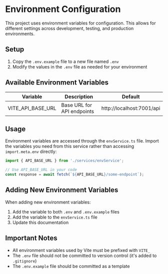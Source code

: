 # Environment Configuration

This project uses environment variables for configuration. This allows for different settings across development, testing, and production environments.

## Setup

1. Copy the `.env.example` file to a new file named `.env`
2. Modify the values in the `.env` file as needed for your environment

## Available Environment Variables

| Variable | Description | Default |
|----------|-------------|--------|
| VITE_API_BASE_URL | Base URL for API endpoints | http://localhost:7001/api |

## Usage

Environment variables are accessed through the `envService.ts` file. Import the variables you need from this service rather than accessing `import.meta.env` directly:

```typescript
import { API_BASE_URL } from './services/envService';

// Use API_BASE_URL in your code
const response = await fetch(`${API_BASE_URL}/some-endpoint`);
```

## Adding New Environment Variables

When adding new environment variables:

1. Add the variable to both `.env` and `.env.example` files
2. Add the variable to the `envService.ts` file
3. Update this documentation

## Important Notes

- All environment variables used by Vite must be prefixed with `VITE_`
- The `.env` file should not be committed to version control (it's added to `.gitignore`)
- The `.env.example` file should be committed as a template
